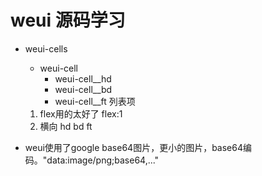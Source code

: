 # weui 源码学习

- weui-cells
    - weui-cell
        - weui-cell__hd
        - weui-cell__bd
        - weui-cell__ft
    列表项

    1. flex用的太好了
        flex:1
    2. 横向 hd bd ft  

- weui使用了google base64图片，更小的图片，base64编码。"data:image/png;base64,..."